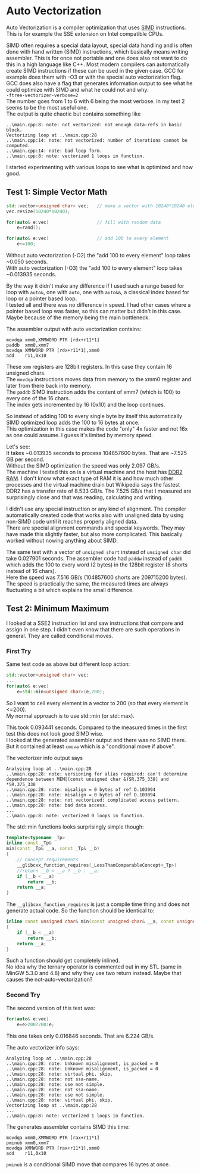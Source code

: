 # Auto Vectorization

Auto Vectorization is a compiler optimization that uses [SIMD](https://en.wikipedia.org/wiki/SIMD) instructions.
This is for example the SSE extension on Intel compatible CPUs.

SIMD often requires a special data layout, special data handling and is often done with hand written (SIMD) instructions, which basically means writing assembler. This is for once not portable and one does also not want to do this in a high language like C++. Most modern compilers can automatically create SIMD instructions if these can be used in the given case. GCC for example does them with -O3 or with the special auto vectorization flag.  
GCC does also have a flag that generates information output to see what he could optimize with SIMD and what he could not and why:  
`-ftree-vectorizer-verbose=2`  
The number goes from 1 to 6 with 6 being the most verbose. In my test 2 seems to be the most useful one.  
The output is quite chaotic but contains something like
```
..\main.cpp:8: note: not vectorized: not enough data-refs in basic block.
Vectorizing loop at ..\main.cpp:28
..\main.cpp:14: note: not vectorized: number of iterations cannot be computed.
..\main.cpp:14: note: bad loop form.
..\main.cpp:8: note: vectorized 1 loops in function.
```

I started experimenting with various loops to see what is optimized and how good.

## Test 1: Simple Vector Math

```C++
std::vector<unsigned char> vec;   // make a vector with 10240*10240 elements
vec.resize(10240*10240);

for(auto& e:vec)                  // fill with random data
    e=rand();

for(auto& e:vec)                  // add 100 to every element
    e+=100;
```

Without auto vectorization (-O2) the "add 100 to every element" loop takes ~0.050 seconds.  
With auto vectorization (-O3) the "add 100 to every element" loop takes ~0.013935 seconds.  

By the way it didn't make any difference if I used such a range based for loop with `auto&`, one with `auto`, one with `auto&&`, a classical index based for loop or a pointer based loop.  
I tested all and there was no difference in speed. I had other cases where a pointer based loop was faster, so this can matter but didn't in this case. Maybe because of the memory being the main bottleneck.

The assembler output with auto vectorization contains:
```
movdqa xmm0,XMMWORD PTR [rdx+r11*1]
paddb  xmm0,xmm7
movdqa XMMWORD PTR [rdx+r11*1],xmm0
add    r11,0x10
```
These `xmm` registers are 128bit registers. In this case they contain 16 unsigned chars.  
The `movdqa` instructions moves data from memory to the xmm0 register and later from there back into memory.  
The `paddb` SIMD instruction adds the content of xmm7 (which is 100) to every one of the 16 chars.  
The index gets incremented by 16 (0x10) and the loop continues.

So instead of adding 100 to every single byte by itself this automatically SIMD optimized loop adds the 100 to 16 bytes at once.  
This optimization in this case makes the code "only" 4x faster and not 16x as one could assume. I guess it's limited by memory speed.

Let's see:  
It takes ~0.013935 seconds to process 104857600 bytes. That are ~7.525 GB per second.  
Without the SIMD optimization the speed was only 2.097 GB/s.  
The machine I tested this on is a virtual machine and the host has [DDR2 RAM](https://en.wikipedia.org/wiki/DDR2_SDRAM). I don't know what exact type of RAM it is and how much other processes and the virtual machine drain but Wikipedia says the fastest
DDR2 has a transfer rate of 8.533 GB/s. The 7.525 GB/s that I measured are surprisingly close and that was reading, calculating and writing.

I didn't use any special instruction or any kind of alignment. The compiler automatically created code that works also with unaligned data by using non-SIMD code until it reaches properly aligned data.  
There are special alignment commands and special keywords. They may have made this slightly faster, but also more complicated. This basically worked without nowing anything about SIMD.

The same test with a vector of `unsigned short` instead of `unsigned char` did take 0.027901 seconds. The assembler code had `paddw`
instead of `paddb` which adds the 100 to every word (2 bytes) in the 128bit register (8 shorts instead of 16 chars).  
Here the speed was 7.516 GB/s (104857600 shorts are 209715200 bytes). The speed is practically the same, the measured times are always fluctuating a bit which explains the small difference.


## Test 2: Minimum Maximum

I looked at a SSE2 instruction list and saw instructions that compare and assign in one step. I didn't even know that there are such operations in general. They are called conditional moves.

### First Try

Same test code as above but different loop action:
```C++
std::vector<unsigned char> vec;
...
for(auto& e:vec)
    e=std::min<unsigned char>(e,200);
```
So I want to ceil every element in a vector to 200 (so that every element is <=200).  
My normal approach is to use std::min (or std::max).

This took 0.093441 seconds. Compared to the measured times in the first test this does not look good SIMD wise.  
I looked at the generated assembler output and there was no SIMD there.  
But it contained at least `cmova` which is a "conditional move if above".

The vectorizer info output says
```
Analyzing loop at ..\main.cpp:28
..\main.cpp:28: note: versioning for alias required: can't determine dependence between MEM[(const unsigned char &)SR.375_338] and *SR.375_338
..\main.cpp:28: note: misalign = 0 bytes of ref D.103094
..\main.cpp:28: note: misalign = 0 bytes of ref D.103094
..\main.cpp:28: note: not vectorized: complicated access pattern.
..\main.cpp:28: note: bad data access.
...
..\main.cpp:8: note: vectorized 0 loops in function.
```

The std::min functions looks surprisingly simple though:
```C++
template<typename _Tp>
inline const _Tp&
min(const _Tp& __a, const _Tp& __b)
{
    // concept requirements
    __glibcxx_function_requires(_LessThanComparableConcept<_Tp>)
    //return __b < __a ? __b : __a;
    if (__b < __a)
        return __b;
    return __a;
}
```
The `__glibcxx_function_requires` is just a compile time thing and does not generate actual code. So the function should be
identical to:
```C++
inline const unsigned char& min(const unsigned char& __a, const unsigned char& __b)
{
    if (__b < __a)
        return __b;
    return __a;
}
```
Such a function should get completely inlined.  
No idea why the ternary operator is commented out in my STL (same in MinGW 5.3.0 and 4.8) and why they use two return instead. Maybe that causes the not-auto-vectorization?

### Second Try

The second version of this test was:
```C++
for(auto& e:vec)
    e=e>200?200:e;
```
This one takes only 0.016846 seconds. That are 6.224 GB/s.

The auto vectorizer info says:
```
Analyzing loop at ..\main.cpp:28
..\main.cpp:28: note: Unknown misalignment, is_packed = 0
..\main.cpp:28: note: Unknown misalignment, is_packed = 0
..\main.cpp:28: note: virtual phi. skip.
..\main.cpp:28: note: not ssa-name.
..\main.cpp:28: note: use not simple.
..\main.cpp:28: note: not ssa-name.
..\main.cpp:28: note: use not simple.
..\main.cpp:28: note: virtual phi. skip.
Vectorizing loop at ..\main.cpp:28
...
..\main.cpp:8: note: vectorized 1 loops in function.
```

The generates assembler contains SIMD this time:
```
movdqa xmm0,XMMWORD PTR [rax+r11*1]
pminub xmm0,xmm7
movdqa XMMWORD PTR [rax+r11*1],xmm0
add    r11,0x10
```
`pminub` is a conditional SIMD move that compares 16 bytes at once.
